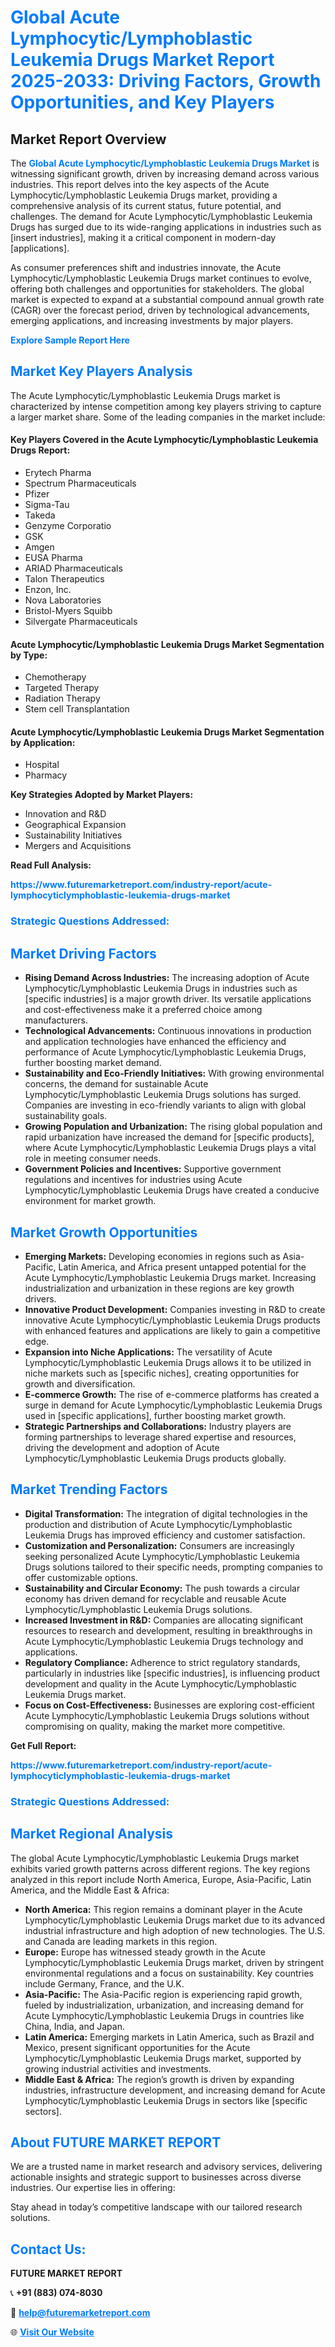 <h1 style="color: #007BFF;">Global Acute Lymphocytic/Lymphoblastic Leukemia Drugs Market Report 2025-2033: Driving Factors, Growth Opportunities, and Key Players</h1>

<section id="overview">
<h2>Market Report Overview</h2>
<p>The <a href="https://www.futuremarketreport.com/industry-report/acute-lymphocyticlymphoblastic-leukemia-drugs-market" style="color: #007BFF; text-decoration: none;"><strong>Global Acute Lymphocytic/Lymphoblastic Leukemia Drugs Market</strong></a> is witnessing significant growth, driven by increasing demand across various industries. This report delves into the key aspects of the Acute Lymphocytic/Lymphoblastic Leukemia Drugs market, providing a comprehensive analysis of its current status, future potential, and challenges. The demand for Acute Lymphocytic/Lymphoblastic Leukemia Drugs has surged due to its wide-ranging applications in industries such as [insert industries], making it a critical component in modern-day [applications].</p>
<p>As consumer preferences shift and industries innovate, the Acute Lymphocytic/Lymphoblastic Leukemia Drugs market continues to evolve, offering both challenges and opportunities for stakeholders. The global market is expected to expand at a substantial compound annual growth rate (CAGR) over the forecast period, driven by technological advancements, emerging applications, and increasing investments by major players.</p>
</section>

<section id="overview">
<p><a href="https://www.futuremarketreport.com/request-sample/reportId=43980" style="color: #007BFF; text-decoration: none;"><strong>Explore Sample Report Here</strong></a></p>
</section>

<section id="key-players">
<h2 style="color: #007BFF;">Market Key Players Analysis</h2>
<p>The Acute Lymphocytic/Lymphoblastic Leukemia Drugs market is characterized by intense competition among key players striving to capture a larger market share. Some of the leading companies in the market include:</p>
<h4>Key Players Covered in the Acute Lymphocytic/Lymphoblastic Leukemia Drugs Report:</h4>
<ul><li>Erytech Pharma</li><li>Spectrum Pharmaceuticals</li><li>Pfizer</li><li>Sigma-Tau</li><li>Takeda</li><li>Genzyme Corporatio</li><li>GSK</li><li>Amgen</li><li>EUSA Pharma</li><li>ARIAD Pharmaceuticals</li><li>Talon Therapeutics</li><li>Enzon, Inc.</li><li>Nova Laboratories</li><li>Bristol-Myers Squibb</li><li>Silvergate Pharmaceuticals</li></ul>
<h4>Acute Lymphocytic/Lymphoblastic Leukemia Drugs Market Segmentation by Type:</h4>
<ul><li>Chemotherapy</li><li>Targeted Therapy</li><li>Radiation Therapy</li><li>Stem cell Transplantation</li></ul>

<h4>Acute Lymphocytic/Lymphoblastic Leukemia Drugs Market Segmentation by Application:</h4>
<ul><li>Hospital</li><li>Pharmacy</li></ul>
<p><strong>Key Strategies Adopted by Market Players:</strong></p>
<ul>
<li>Innovation and R&D</li>
<li>Geographical Expansion</li>
<li>Sustainability Initiatives</li>
<li>Mergers and Acquisitions</li>
</ul>
</section>

<section>
<p><strong>Read Full Analysis: </strong></p><a href="https://www.futuremarketreport.com/industry-report/acute-lymphocyticlymphoblastic-leukemia-drugs-market" style="color: #007BFF; text-decoration: none;"><strong>https://www.futuremarketreport.com/industry-report/acute-lymphocyticlymphoblastic-leukemia-drugs-market</strong></a>
<h3 style="color: #007BFF;">Strategic Questions Addressed:</h3>
</section>

<section id="driving-factors">
<h2 style="color: #007BFF;">Market Driving Factors</h2>
<ul>
<li><strong>Rising Demand Across Industries:</strong> The increasing adoption of Acute Lymphocytic/Lymphoblastic Leukemia Drugs in industries such as [specific industries] is a major growth driver. Its versatile applications and cost-effectiveness make it a preferred choice among manufacturers.</li>
<li><strong>Technological Advancements:</strong> Continuous innovations in production and application technologies have enhanced the efficiency and performance of Acute Lymphocytic/Lymphoblastic Leukemia Drugs, further boosting market demand.</li>
<li><strong>Sustainability and Eco-Friendly Initiatives:</strong> With growing environmental concerns, the demand for sustainable Acute Lymphocytic/Lymphoblastic Leukemia Drugs solutions has surged. Companies are investing in eco-friendly variants to align with global sustainability goals.</li>
<li><strong>Growing Population and Urbanization:</strong> The rising global population and rapid urbanization have increased the demand for [specific products], where Acute Lymphocytic/Lymphoblastic Leukemia Drugs plays a vital role in meeting consumer needs.</li>
<li><strong>Government Policies and Incentives:</strong> Supportive government regulations and incentives for industries using Acute Lymphocytic/Lymphoblastic Leukemia Drugs have created a conducive environment for market growth.</li>
</ul>
</section>

<section id="growth-opportunities">
<h2 style="color: #007BFF;">Market Growth Opportunities</h2>
<ul>
<li><strong>Emerging Markets:</strong> Developing economies in regions such as Asia-Pacific, Latin America, and Africa present untapped potential for the Acute Lymphocytic/Lymphoblastic Leukemia Drugs market. Increasing industrialization and urbanization in these regions are key growth drivers.</li>
<li><strong>Innovative Product Development:</strong> Companies investing in R&D to create innovative Acute Lymphocytic/Lymphoblastic Leukemia Drugs products with enhanced features and applications are likely to gain a competitive edge.</li>
<li><strong>Expansion into Niche Applications:</strong> The versatility of Acute Lymphocytic/Lymphoblastic Leukemia Drugs allows it to be utilized in niche markets such as [specific niches], creating opportunities for growth and diversification.</li>
<li><strong>E-commerce Growth:</strong> The rise of e-commerce platforms has created a surge in demand for Acute Lymphocytic/Lymphoblastic Leukemia Drugs used in [specific applications], further boosting market growth.</li>
<li><strong>Strategic Partnerships and Collaborations:</strong> Industry players are forming partnerships to leverage shared expertise and resources, driving the development and adoption of Acute Lymphocytic/Lymphoblastic Leukemia Drugs products globally.</li>
</ul>
</section>

<section id="trending-factors">
<h2 style="color: #007BFF;">Market Trending Factors</h2>
<ul>
<li><strong>Digital Transformation:</strong> The integration of digital technologies in the production and distribution of Acute Lymphocytic/Lymphoblastic Leukemia Drugs has improved efficiency and customer satisfaction.</li>
<li><strong>Customization and Personalization:</strong> Consumers are increasingly seeking personalized Acute Lymphocytic/Lymphoblastic Leukemia Drugs solutions tailored to their specific needs, prompting companies to offer customizable options.</li>
<li><strong>Sustainability and Circular Economy:</strong> The push towards a circular economy has driven demand for recyclable and reusable Acute Lymphocytic/Lymphoblastic Leukemia Drugs solutions.</li>
<li><strong>Increased Investment in R&D:</strong> Companies are allocating significant resources to research and development, resulting in breakthroughs in Acute Lymphocytic/Lymphoblastic Leukemia Drugs technology and applications.</li>
<li><strong>Regulatory Compliance:</strong> Adherence to strict regulatory standards, particularly in industries like [specific industries], is influencing product development and quality in the Acute Lymphocytic/Lymphoblastic Leukemia Drugs market.</li>
<li><strong>Focus on Cost-Effectiveness:</strong> Businesses are exploring cost-efficient Acute Lymphocytic/Lymphoblastic Leukemia Drugs solutions without compromising on quality, making the market more competitive.</li>
</ul>
</section>

<section>
<p><strong>Get Full Report: </strong></p><a href="https://www.futuremarketreport.com/industry-report/acute-lymphocyticlymphoblastic-leukemia-drugs-market" style="color: #007BFF; text-decoration: none;"><strong>https://www.futuremarketreport.com/industry-report/acute-lymphocyticlymphoblastic-leukemia-drugs-market</strong></a>
<h3 style="color: #007BFF;">Strategic Questions Addressed:</h3>
</section>


<section id="regional-analysis">
<h2 style="color: #007BFF;">Market Regional Analysis</h2>
<p>The global Acute Lymphocytic/Lymphoblastic Leukemia Drugs market exhibits varied growth patterns across different regions. The key regions analyzed in this report include North America, Europe, Asia-Pacific, Latin America, and the Middle East & Africa:</p>
<ul>
<li><strong>North America:</strong> This region remains a dominant player in the Acute Lymphocytic/Lymphoblastic Leukemia Drugs market due to its advanced industrial infrastructure and high adoption of new technologies. The U.S. and Canada are leading markets in this region.</li>
<li><strong>Europe:</strong> Europe has witnessed steady growth in the Acute Lymphocytic/Lymphoblastic Leukemia Drugs market, driven by stringent environmental regulations and a focus on sustainability. Key countries include Germany, France, and the U.K.</li>
<li><strong>Asia-Pacific:</strong> The Asia-Pacific region is experiencing rapid growth, fueled by industrialization, urbanization, and increasing demand for Acute Lymphocytic/Lymphoblastic Leukemia Drugs in countries like China, India, and Japan.</li>
<li><strong>Latin America:</strong> Emerging markets in Latin America, such as Brazil and Mexico, present significant opportunities for the Acute Lymphocytic/Lymphoblastic Leukemia Drugs market, supported by growing industrial activities and investments.</li>
<li><strong>Middle East & Africa:</strong> The region’s growth is driven by expanding industries, infrastructure development, and increasing demand for Acute Lymphocytic/Lymphoblastic Leukemia Drugs in sectors like [specific sectors].</li>
</ul>
</section>

<footer>
<h2 style="color: #007BFF;">About FUTURE MARKET REPORT</h2>
<p>We are a trusted name in market research and advisory services, delivering actionable insights and strategic support to businesses across diverse industries. Our expertise lies in offering:</p>

<p>Stay ahead in today’s competitive landscape with our tailored research solutions.</p>

<h2 style="color: #007BFF;">Contact Us:</h2>
<p><strong>FUTURE MARKET REPORT</strong></p>
<p>📞 <strong>+91 (883) 074-8030</strong></p>
<p>📧 <strong><a href="mailto:help@futuremarketreport.com" style="color: #007BFF;">help@futuremarketreport.com</a></strong></p>
<p>🌐 <strong><a href="https://www.futuremarketreport.com/" style="color: #007BFF;">Visit Our Website</a></strong></p>
</footer>